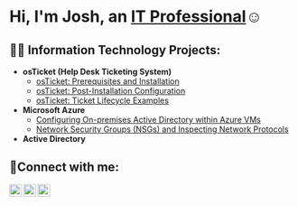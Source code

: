 <h1>Hi, I'm Josh, an <a href="https://linkedin.com/in/Josh">IT Professional</a>☺</h1>

<h2>👨‍💻 Information Technology Projects:</h2>

- <b>osTicket (Help Desk Ticketing System)</b>
  - [osTicket: Prerequisites and Installation](https://github.com/joshuaiharris/osticket-prereqs)
  - [osTicket: Post-Installation Configuration](https://github.com/joshuaiharris/post-install-config)
  - [osTicket: Ticket Lifecycle Examples](https://github.com/joshuaiharris/ticket-lifecycle)
- <b>Microsoft Azure</b>
  - [Configuring On-premises Active Directory within Azure VMs](https://github.com/joshuaiharris/configure-ad)
  - [Network Security Groups (NSGs) and Inspecting Network Protocols](https://github.com/joshuaiharris/azure-network-protocols)
- <b> Active Directory</b>
<h2>🤳Connect with me:</h2>

[<img align="left" alt="Josh | Twitter" width="22px" src="https://cdn.jsdelivr.net/npm/simple-icons@v3/icons/twitter.svg" />][twitter]
[<img align="left" alt="Josh | LinkedIn" width="22px" src="https://cdn.jsdelivr.net/npm/simple-icons@v3/icons/linkedin.svg" />][linkedin]
[<img align="left" alt="Josh | Instagram" width="22px" src="https://cdn.jsdelivr.net/npm/simple-icons@v3/icons/instagram.svg" />][instagram]

[twitter]: https://twitter.com/Josh
[instagram]: https://www.instagram.com/Josh
[linkedin]: https://linkedin.com/in/Josh
